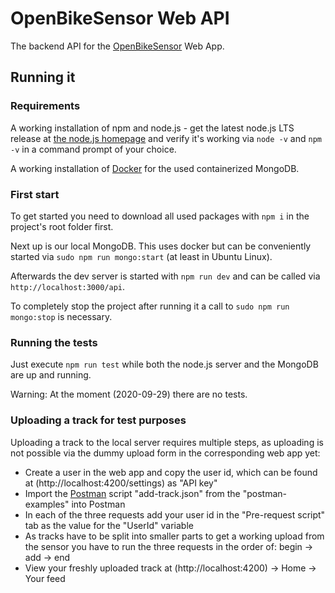# OpenBikeSensor Web API
The backend API for the [OpenBikeSensor](https://zweirat-stuttgart.de/projekte/openbikesensor/) Web App.

## Running it
### Requirements
A working installation of npm and node.js - get the latest node.js LTS release at [the node.js homepage](https://nodejs.org/en/) and verify it's working via `node -v` and `npm -v` in a command prompt of your choice.

A working installation of [Docker](https://www.docker.com) for the used containerized MongoDB. 

### First start
To get started you need to download all used packages with `npm i` in the project's root folder first.

Next up is our local MongoDB. This uses docker but can be conveniently started via `sudo npm run mongo:start` (at least in Ubuntu Linux).

Afterwards the dev server is started with `npm run dev` and can be called via `http://localhost:3000/api`.

To completely stop the project after running it a call to `sudo npm run mongo:stop` is necessary.

### Running the tests
Just execute `npm run test` while both the node.js server and the MongoDB are up and running.

Warning: At the moment (2020-09-29) there are no tests.

### Uploading a track for test purposes
Uploading a track to the local server requires multiple steps, as uploading is not possible via the dummy upload form in the corresponding web app yet:
- Create a user in the web app and copy the user id, which can be found at (http://localhost:4200/settings) as "API key"
- Import the [Postman](https://www.postman.com) script "add-track.json" from the "postman-examples" into Postman
- In each of the three requests add your user id in the "Pre-request script" tab as the value for the "UserId" variable
- As tracks have to be split into smaller parts to get a working upload from the sensor you have to run the three requests in the order of: begin -> add -> end
- View your freshly uploaded track at (http://localhost:4200) -> Home -> Your feed